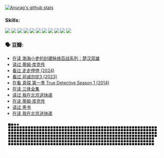 
[![Anurag's github stats](https://github-readme-stats.vercel.app/api?username=w940853815)](https://github.com/anuraghazra/github-readme-stats)

### Skills:

<code><img height="32" src="https://cdn.jsdelivr.net/npm/simple-icons@v5/icons/python.svg"></code>
<code><img height="32" src="https://cdn.jsdelivr.net/npm/simple-icons@v5/icons/javascript.svg"></code>
<code><img height="32" src="https://cdn.jsdelivr.net/npm/simple-icons@v5/icons/django.svg"></code>
<code><img height="32" src="https://cdn.jsdelivr.net/npm/simple-icons@v5/icons/flask.svg"></code>
<code><img height="32" src="https://cdn.jsdelivr.net/npm/simple-icons@v5/icons/vuetify.svg"></code>
<code><img height="32" src="https://cdn.jsdelivr.net/npm/simple-icons@v5/icons/git.svg"></code>
<code><img height="32" src="https://cdn.jsdelivr.net/npm/simple-icons@v5/icons/docker.svg"></code>
<code><img height="32" src="https://cdn.jsdelivr.net/npm/simple-icons@v5/icons/postgresql.svg"></code>
<code><img height="32" src="https://cdn.jsdelivr.net/npm/simple-icons@v5/icons/elasticsearch.svg"></code>
<code><img height="32" src="https://cdn.jsdelivr.net/npm/simple-icons@v5/icons/macos.svg"></code>
<code><img height="32" src="https://cdn.jsdelivr.net/npm/simple-icons@v5/icons/linux.svg"></code>

### 🗣 豆瓣:

<!-- DOUBAN-ACTIVITIES:START -->
- [在读 渤海小吏的封建脉络百战系列：楚汉双雄](https://www.douban.com/people/136069238/status/4700950146/?_i=25985094)
- [读过 蒂姆·库克传](https://www.douban.com/people/136069238/status/4700949869/?_i=25985094)
- [看过 走走停停‎ (2024)](https://www.douban.com/people/136069238/status/4684430230/?_i=25985094)
- [看过 非诚勿扰3‎ (2023)](https://www.douban.com/people/136069238/status/4676324100/?_i=25985094)
- [在看 真探 第一季 True Detective Season 1‎ (2014)](https://www.douban.com/people/136069238/status/4673382852/?_i=25985094)
- [在读 三体全集](https://www.douban.com/people/136069238/status/4672842521/?_i=25985094)
- [读过 我在北京送快递](https://www.douban.com/people/136069238/status/4672842036/?_i=25985094)
- [在读 蒂姆·库克传](https://www.douban.com/people/136069238/status/4663517053/?_i=25985094)
- [读过 黑书](https://www.douban.com/people/136069238/status/4663516022/?_i=25985094)
- [在读 我在北京送快递](https://www.douban.com/people/136069238/status/4658098365/?_i=25985094)
<!-- DOUBAN-ACTIVITIES:END -->


![Snake animation](https://raw.githubusercontent.com/w940853815/w940853815/output/github-contribution-grid-snake.svg)

<!--
**w940853815/w940853815** is a ✨ _special_ ✨ repository because its `README.md` (this file) appears on your GitHub profile.

Here are some ideas to get you started:

- 🔭 I’m currently working on ...
- 🌱 I’m currently learning ...
- 👯 I’m looking to collaborate on ...
- 🤔 I’m looking for help with ...
- 💬 Ask me about ...
- 📫 How to reach me: ...
- 😄 Pronouns: ...
- ⚡ Fun fact: ...
-->
